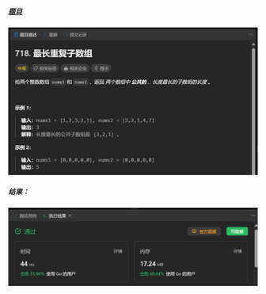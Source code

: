 ##### [题目](https://leetcode.cn/problems/maximum-length-of-repeated-subarray/)
![pic](img.png)
##### 结果：
![pic](result.png)